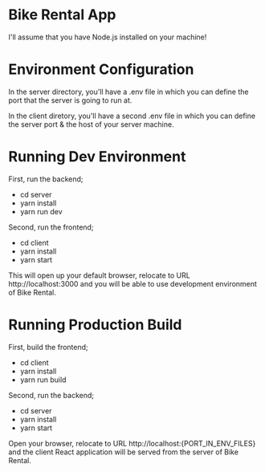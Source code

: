 # Bike Rental App

I'll assume that you have Node.js installed on your machine!

# Environment Configuration

In the server directory, you'll have a .env file in which you can define the port that the server is going to run at.

In the client diretory, you'll have a second .env file in which you can define the server port & the host of your server machine.

# Running Dev Environment

First, run the backend;

- cd server
- yarn install
- yarn run dev

Second, run the frontend;

- cd client
- yarn install
- yarn start

This will open up your default browser, relocate to URL http://localhost:3000 and you will be able to use development environment of Bike Rental.

# Running Production Build

First, build the frontend;

- cd client
- yarn install
- yarn run build

Second, run the backend;

- cd server
- yarn install
- yarn start

Open your browser, relocate to URL http://localhost:{PORT_IN_ENV_FILES} and the client React application will be served from the server of Bike Rental.